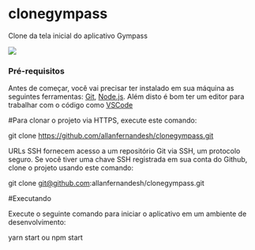 # clonegympass

Clone da tela inicial do aplicativo Gympass

![](https://media.giphy.com/media/Q2GsNSVeOoeap12AYl/giphy.gif)


### Pré-requisitos

Antes de começar, você vai precisar ter instalado em sua máquina as seguintes ferramentas:
[Git](https://git-scm.com), [Node.js](https://nodejs.org/en/). 
Além disto é bom ter um editor para trabalhar com o código como [VSCode](https://code.visualstudio.com/)

#Para clonar o projeto via HTTPS, execute este comando:

git clone https://github.com/allanfernandesh/clonegympass.git

URLs SSH fornecem acesso a um repositório Git via SSH, um protocolo seguro. Se você tiver uma chave SSH registrada em sua conta do Github, clone o projeto usando este comando:

git clone git@github.com:allanfernandesh/clonegympass.git

#Executando

Execute o seguinte comando para iniciar o aplicativo em um ambiente de desenvolvimento:


yarn start ou npm start
